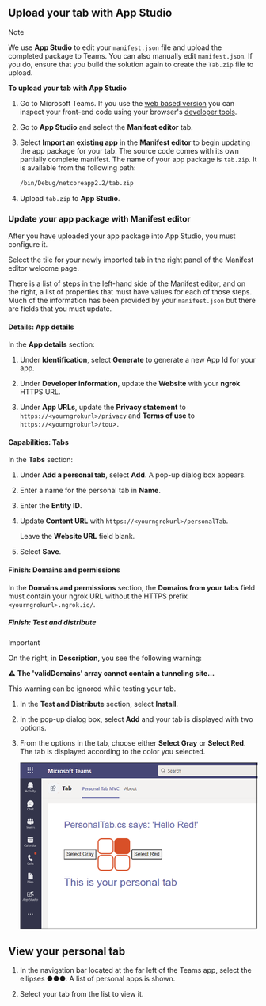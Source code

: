 ## Upload your tab with App Studio

>[!NOTE]
> We use **App Studio** to edit your `manifest.json` file and upload the completed package to Teams. You can also manually edit `manifest.json`. If you do, ensure that you build the solution again to create the `Tab.zip` file to upload.

**To upload your tab with App Studio**

1. Go to Microsoft Teams. If you use the [web based version](https://teams.microsoft.com) you can inspect your front-end code using your browser's [developer tools](~/tabs/how-to/developer-tools.md).

1. Go to **App Studio** and select the **Manifest editor** tab.

1. Select **Import an existing app** in the **Manifest editor** to begin updating the app package for your tab. The source code comes with its own partially complete manifest. The name of your app package is `tab.zip`. It is available from the following path:

    ```bash
    /bin/Debug/netcoreapp2.2/tab.zip
    ```

1. Upload `tab.zip` to **App Studio**.

### Update your app package with Manifest editor

After you have uploaded your app package into App Studio, you must configure it.

Select the tile for your newly imported tab in the right panel of the Manifest editor welcome page.

There is a list of steps in the left-hand side of the Manifest editor, and on the right, a list of properties that must have values for each of those steps. Much of the information has been provided by your `manifest.json` but there are fields that you must update.

#### Details: App details

In the **App details** section:

1. Under **Identification**, select **Generate** to generate a new App Id for your app.

1. Under **Developer information**, update the **Website** with your **ngrok** HTTPS URL.

1. Under **App URLs**, update the **Privacy statement** to `https://<yourngrokurl>/privacy` and **Terms of use** to `https://<yourngrokurl>/tou`>.

#### Capabilities: Tabs

In the **Tabs** section:

1. Under **Add a personal tab**, select **Add**. A pop-up dialog box appears.

1. Enter a name for the personal tab in **Name**.

1. Enter the **Entity ID**.

1. Update **Content URL** with `https://<yourngrokurl>/personalTab`.

    Leave the **Website URL** field blank.

1. Select **Save**.

#### Finish: Domains and permissions

In the **Domains and permissions** section, the **Domains from your tabs** field must contain your ngrok URL without the HTTPS prefix `<yourngrokurl>.ngrok.io/`.

##### Finish: Test and distribute

>[!IMPORTANT]
> On the right, in **Description**, you see the following warning:
>
> &#9888; **The 'validDomains' array cannot contain a tunneling site...**
>
>This warning can be ignored while testing your tab.

1. In the **Test and Distribute** section, select **Install**.

1. In the pop-up dialog box, select **Add** and your tab is displayed with two options.

1. From the options in the tab, choose either **Select Gray** or **Select Red**. The tab is displayed according to the color you selected.
 
    ![Personal tab ASPNETMVC uploaded](../../assets/images/tab-images/personaltabaspnetmvcuploaded.png)

## View your personal tab

1. In the navigation bar located at the far left of the Teams app, select the ellipses &#x25CF;&#x25CF;&#x25CF;. A list of personal apps is shown.

1. Select your tab from the list to view it.
